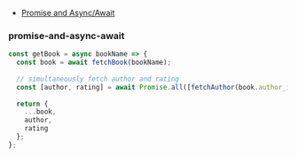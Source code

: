 * [Promise and Async/Await](#promise-and-async-await)



### promise-and-async-await
```js
const getBook = async bookName => {
  const book = await fetchBook(bookName);
  
  // simultaneously fetch author and rating
  const [author, rating] = await Promise.all([fetchAuthor(book.author_id), fetchRating(book.id)]);
  
  return {
    ...book,
    author,
    rating
  };
};
```
